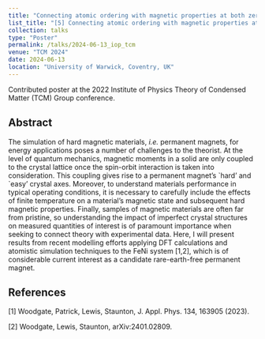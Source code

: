 ```yaml
---
title: "Connecting atomic ordering with magnetic properties at both zero and finite temperature in FeNi alloys"
list_title: "[5] Connecting atomic ordering with magnetic properties at both zero and finite temperature in FeNi alloys"
collection: talks
type: "Poster"
permalink: /talks/2024-06-13_iop_tcm
venue: "TCM 2024"
date: 2024-06-13
location: "University of Warwick, Coventry, UK"
---
```


Contributed poster at the 2022 Institute of Physics Theory of Condensed Matter (TCM) Group conference.

<h2>Abstract</h2>
The simulation of hard magnetic materials, <i>i.e.</i> permanent magnets, for energy applications poses a number of challenges to the theorist. At the level of quantum mechanics, magnetic moments in a solid are only coupled to the crystal lattice once the spin-orbit interaction is taken into consideration. This coupling gives rise to a permanent magnet’s `hard’ and `easy’ crystal axes. Moreover, to understand materials performance in typical operating conditions, it is necessary to carefully include the effects of finite temperature on a material’s magnetic state and subsequent hard magnetic properties. Finally, samples of magnetic materials are often far from pristine, so understanding the impact of imperfect crystal structures on measured quantities of interest is of paramount importance when seeking to connect theory with experimental data. Here, I will present results from recent modelling efforts applying DFT calculations and atomistic simulation techniques to the FeNi system [1,2], which is of considerable current interest as a candidate rare-earth-free permanent magnet.

<h2>References</h2>
[1] Woodgate, Patrick, Lewis, Staunton, J. Appl. Phys. 134, 163905 (2023).

[2] Woodgate, Lewis, Staunton, arXiv:2401.02809.

